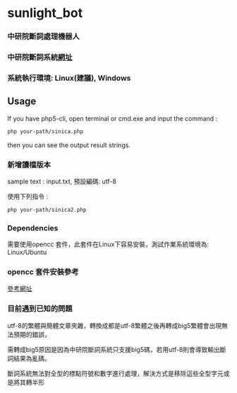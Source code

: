 # sunlight_bot
### 中研院斷詞處理機器人
### 中研院斷詞系統[網址](http://sunlight.iis.sinica.edu.tw/uwextract/demo.htm)
### 系統執行環境: Linux(建議), Windows
## Usage
If you have php5-cli, open terminal or cmd.exe and input the command : 

```bash
php your-path/sinica.php
```

then you can see the output result strings.

### 新增讀檔版本

sample text : input.txt, 預設編碼: utf-8

使用下列指令 : 

```bash
php your-path/sinica2.php
```

### Dependencies

需要使用opencc 套件，此套件在Linux下容易安裝，測試作業系統環境為: Linux/Ubuntu

### opencc 套件安裝參考

[參考網址](http://code.onnie.biz/2013/09/ubuntu-opencc-php.html)

### 目前遇到已知的問題

utf-8的繁體與簡體文章夾雜，轉換成都是utf-8繁體之後再轉成big5繁體會出現無法預期的錯誤，

需轉成big5原因是因為中研院斷詞系統只支援big5碼，若用utf-8則會導致輸出斷詞結果為亂碼。

斷詞系統無法對全型的標點符號和數字進行處理，解決方式是移除這些全型字元或是將其轉半形
